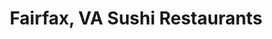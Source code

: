---
layout: city
title: Fairfax, VA Sushi Restaurants
permalink: /virginia/fairfax/
stateAbbr: VA
stateName: Virginia
cityName: Fairfax

---